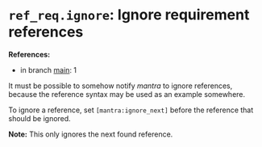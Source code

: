 # `ref_req.ignore`: Ignore requirement references

**References:**

- in branch [main](https://github.com/mhatzl/mantra/tree/main): 1

It must be possible to somehow notify *mantra* to ignore references,
because the reference syntax may be used as an example somewhere.

To ignore a reference, set `[mantra:ignore_next]` before the reference that should be ignored.

**Note:** This only ignores the next found reference.
